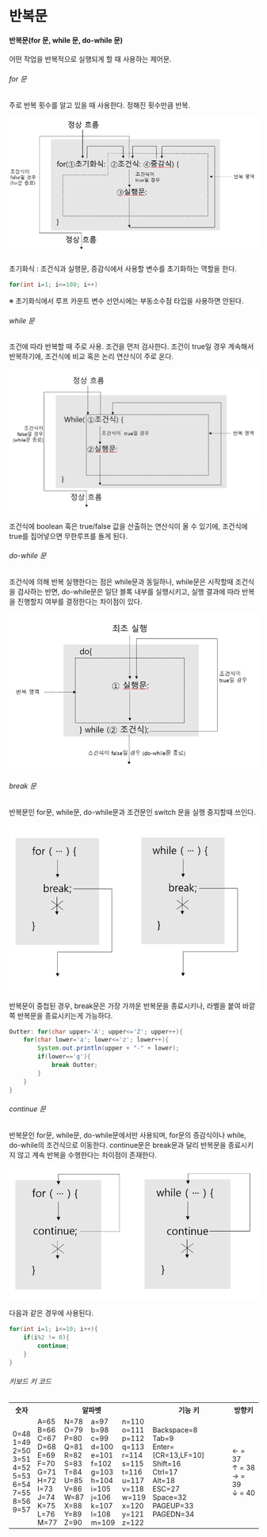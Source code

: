 # 반복문

#### 반복문(for 문, while 문, do-while 문)

어떤 작업을 반복적으로 실행되게 할 때 사용하는 제어문.



###### for 문

주로 반복 횟수를 알고 있을 때 사용한다.
정해진 횟수만큼 반복.

<img src="./img/img6.png">

초기화식 : 조건식과 실행문, 증감식에서 사용할 변수를 초기화하는 역할을 한다.

````java
for(int i=1; i<=100; i++)
````

※ 초기화식에서 루프 카운트 변수 선언시에는 부동소수점 타입을 사용하면 안된다.



###### while 문

조건에 따라 반복할 때 주로 사용. 조건을 먼저 검사한다. 
조건이 true일 경우 계속해서 반복하기에, 조건식에 비교 혹은 논리 연산식이 주로 온다.

<img src="./img/img7.png">

조건식에 boolean 혹은 true/false 값을 산출하는 연산식이 올 수 있기에, 조건식에 true를 집어넣으면 무한루프를 돌게 된다.



###### do-while 문

조건식에 의해 반복 실행한다는 점은 while문과 동일하나, while문은 시작할때 조건식을 검사하는 반면, do-while문은 일단 블록 내부를 실행시키고, 실행 결과에 따라 반복을 진행할지 여부를 결정한다는 차이점이 있다.

<img src="./img/img8.png">



###### break 문

반복문인 for문, while문, do-while문과 조건문인 switch 문을 실행 중지할때 쓰인다.

<img src="./img/img9.png">

반복문이 중첩된 경우, break문은 가장 가까운 반복문을 종료시키나, 라벨을 붙여 바깥쪽 반복문을 종료시키는게 가능하다.

````java
Outter: for(char upper='A'; upper<='Z'; upper++){
	for(char lower='a'; lower<='z'; lower++){
		System.out.println(upper + "-" + lower);
		if(lower=='g'){
			break Outter;
		}
	}
}
````



###### continue 문

반복문인 for문, while문, do-while문에서만 사용되며, for문의 증감식이나 while, do-while의 조건식으로 이동한다.
continue문은 break문과 달리 반복문을 종료시키지 않고 계속 반복을 수행한다는 차이점이 존재한다.

<img src="./img/img10.png">

다음과 같은 경우에 사용된다.

````java
for(int i=1; i<=10; i++){
	if(i%2 != 0){
		continue;
	}
}
````



###### 키보드 키 코드

<table>
    <tr>
    	<th>숫자</th>
        <th colspan="4">알파벳</th>
        <th>기능 키</th>
        <th> 방향키</th>
    </tr>
    <tr>
    	<td>0=48<br>1=49<br>2=50<br>3=51<br>4=52<br>5=53<br>6=54<br>7=55<br>8=56<br>9=57</td>
        <td>A=65<br>B=66<br>C=67<br>D=68<br>E=69<br>F=70<br>G=71<br>H=72<br>I=73<br>J=74<br>K=75<br>L=76<br>M=77</td>
        <td>N=78<br>O=79<br>P=80<br>Q=81<br>R=82<br>S=83<br>T=84<br>U=85<br>V=86<br>W=87<br>X=88<br>Y=89<br>Z=90</td>
        <td>a=97<br>b=98<br>c=99<br>d=100<br>e=101<br>f=102<br>g=103<br>h=104<br>i=105<br>j=106<br>k=107<br>l=108<br>m=109</td>
        <td>n=110<br>o=111<br>p=112<br>q=113<br>r=114<br>s=115<br>t=116<br>u=117<br>v=118<br>w=119<br>x=120<br>y=121<br>z=122</td>
        <td>Backspace=8<br>Tab=9<br>Enter=[CR=13,LF=10]<br>Shift=16<br>Ctrl=17<br>Alt=18<br>ESC=27<br>Space=32<br>PAGEUP=33<br>PAGEDN=34</td>
        <td>← = 37<br>↑ = 38<br>→ = 39<br>↓ = 40</td>
    </tr>
</table>



